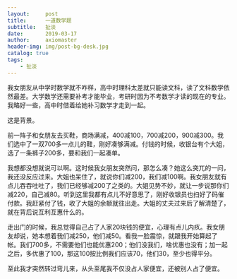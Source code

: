 ```yaml
---
layout:     post
title:      一道数学题
subtitle:   扯淡
date:       2019-03-17
author:     axiomaster
header-img: img/post-bg-desk.jpg
catalog: true
tags:
    - 扯淡
---
```


我女朋友从中学时数学就不咋样，高中时理科太差就只能读文科，读了文科数学依然最差。大学数学还需要补考才能毕业，考研时因为不考数学才读的现在的专业。我略好一些，高中时借着给她补习数学才走到一起。

这是背景。

前一阵子和女朋友去买鞋，商场满减，400减100，700减200，900减300。我们选中了一双700多一点儿的鞋，刚好凑够满减。付钱的时候，收银台有个大姐，选了一条裤子200多，要和我们一起凑单。

我想都没想就说可以啊。这时候我女朋友突然问，那怎么凑？她这么突兀的一问，我还没反应过来。大姐也呆住了，就说你们减200，我们减100啊。我女朋友就有点儿吞吞吐吐了，我们已经够减200了之类的。大姐见势不妙，就让一步说那你们减220，自己减80。听到这里我都有点儿不好意思了，刚好收银员也扫好了码催付款。我赶紧付了钱，收了大姐的余额就往出走。大姐的丈夫过来后了解清楚了，就在背后说互利互惠什么的。

走出门的时候，我总觉得自己占了人家20块钱的便宜，心理有点儿内疚。我女朋友却说，她本想着我们减250，他们减50。看我一脸震惊，就跟我开始算起了帐。我们700多，不需要他们也能优惠200；他们没我们，啥优惠也没有；加一起之后，多优惠了100，那这100按比例我们应该70，他们30，至少也得平分。

至此我才突然转过弯儿来，从头至尾我不仅没占人家便宜，还被别人占了便宜。